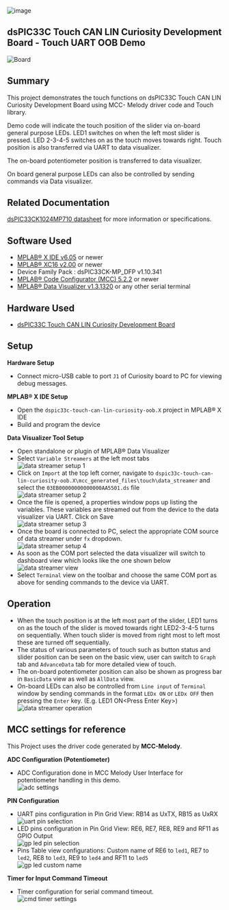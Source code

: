 ![image](images/microchip.jpg)

## dsPIC33C Touch CAN LIN Curiosity Development Board - Touch UART OOB Demo

![Board](images/board.png)

## Summary

This project demonstrates the touch functions on dsPIC33C Touch CAN LIN Curiosity Development Board using MCC- Melody driver code and Touch library.

Demo code will indicate the touch position of the slider via on-board general purpose LEDs. LED1 switches on when the left most slider is pressed. LED 2-3-4-5 switches on as the touch moves towards right. Touch position is also transferred via UART to data visualizer.

The on-board potentiometer position is transferred to data visualizer.

On board general purpose LEDs can also be controlled by sending commands via Data visualizer.

## Related Documentation

[dsPIC33CK1024MP710 datasheet](https://www.microchip.com/dsPIC33CK1024MP710) for more information or specifications.

## Software Used

- [MPLAB® X IDE v6.05](https://www.microchip.com/mplabx) or newer
- [MPLAB® XC16 v2.00](https://www.microchip.com/xc16) or newer
- Device Family Pack : dsPIC33CK-MP_DFP v1.10.341
- [MPLAB® Code Configurator (MCC) 5.2.2](https://www.microchip.com/mcc) or newer
- [MPLAB® Data Visualizer v1.3.1320](https://www.microchip.com/en-us/tools-resources/debug/mplab-data-visualizer) or any other serial terminal

## Hardware Used

- [dsPIC33C Touch CAN LIN Curiosity Development Board](https://www.microchip.com/EV97U97A)

## Setup

**Hardware Setup**

- Connect micro-USB cable to port `J1` of Curiosity board to PC for viewing debug messages.

**MPLAB® X IDE Setup**

- Open the `dspic33c-touch-can-lin-curiosity-oob.X` project in MPLAB® X IDE
- Build and program the device

**Data Visualizer Tool Setup**

- Open standalone or plugin of MPLAB® Data Visualizer
- Select `Variable Streamers` at the left most tabs<br>
  ![data streamer setup 1](images/datastreamer_setup.png)
- Click on `Import` at the top left corner, navigate to `dspic33c-touch-can-lin-curiosity-oob.X\mcc_generated_files\touch\data_streamer` and select the `03EB00000000000000AA5501.ds` file<br>
  ![data streamer setup 2](images/datastreamer_setup2.png)
- Once the file is opened, a properties window pops up listing the variables. These variables are streamed out from the device to the data visualizer via UART. Click on Save<br>
  ![data streamer setup 3](images/datastreamer_setup3.png)
- Once the board is connected to PC, select the appropriate COM source of data streamer under `fx` dropdown.<br>
  ![data streamer setup 4](images/datastreamer_setup4.png)
- As soon as the COM port selected the data visualizer will switch to dashboard view which looks like the one shown below<br>
  ![data streamer view](images/dv_view.png)
- Select `Terminal` view on the toolbar and choose the same COM port as above for sending commands to the device via UART.

## Operation

- When the touch position is at the left most part of the slider, LED1 turns on as the touch of the slider is moved towards right LED2-3-4-5 turns on sequentially. When touch slider is moved from right most to left most these are turned off sequentially.
- The status of various parameters of touch such as button status and slider position can be seen on the basic view, user can switch to `Graph` tab and `AdvanceData` tab for more detailed view of touch.
- The on-board potentiometer position can also be shown as progress bar in `BasicData` view as well as `AllData` view.
- On-board LEDs can also be controlled from `Line input` of `Terminal` window by sending commands in the format `LEDx ON` or `LEDx OFF` then pressing the `Enter` key. (E.g. LED1 ON\<Press Enter Key\>)<br>
  ![data streamer operation](images/operation.png)

## MCC settings for reference

This Project uses the driver code generated by **MCC-Melody**.

**ADC Configuration (Potentiometer)**

- ADC Configuration done in MCC Melody User Interface for potentiometer handling in this demo. <br>
  ![adc settings](images/adc_mcc.png)

**PIN Configuration**

- UART pins configuration in Pin Grid View: RB14 as UxTX, RB15 as UxRX<br>
  ![uart pin selection](images/pin_grid_uart_mcc.png)
- LED pins configuration in Pin Grid View: RE6, RE7, RE8, RE9 and RF11 as GPIO Output<br>
  ![gp led pin selection](images/pin_grid_led_mcc.png)
- Pins Table view configurations: Custom name of RE6 to `led1`, RE7 to `led2`, RE8 to `led3`, RE9 to `led4` and RF11 to `led5`<br>
  ![gp led custom name](images/pin_table_mcc.png)

**Timer for Input Command Timeout**

- Timer configuration for serial command timeout.<br>
  ![cmd timer settings](images/cmd_timer_mcc.png)
